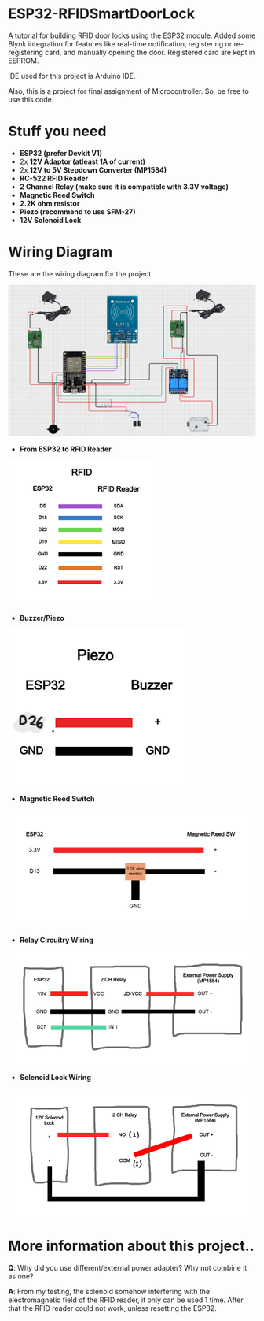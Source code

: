 # ESP32-RFIDSmartDoorLock
A tutorial for building RFID door locks using the ESP32 module.
Added some Blynk integration for features like real-time notification, registering or re-registering card, and manually opening the door.
Registered card are kept in EEPROM.

IDE used for this project is Arduino IDE.

Also, this is a project for final assignment of Microcontroller. So, be free to use this code.

# Stuff you need
- **ESP32 (prefer Devkit V1)**
- 2x **12V Adaptor (atleast 1A of current)**
- 2x **12V to 5V Stepdown Converter (MP1584)**
- **RC-522 RFID Reader**
- **2 Channel Relay (make sure it is compatible with 3.3V voltage)**
- **Magnetic Reed Switch**
- **2.2K ohm resistor**
- **Piezo (recommend to use SFM-27)**
- **12V Solenoid Lock**

# Wiring Diagram
These are the wiring diagram for the project.

![Screenshot](wiring.png)


- **From ESP32 to RFID Reader**

![Screenshot](https://github.com/muhammdiffat/ESP32-RFIDSmartDoorLock/blob/main/Wiring%20Diagrams/rfidwiring.png)


- **Buzzer/Piezo**

![Screenshot](https://github.com/muhammdiffat/ESP32-RFIDSmartDoorLock/blob/main/Wiring%20Diagrams/piezoWiring.png)


- **Magnetic Reed Switch**

![Screenshot](https://github.com/muhammdiffat/ESP32-RFIDSmartDoorLock/blob/main/Wiring%20Diagrams/reedswitchWiring.png)


- **Relay Circuitry Wiring**

![Screenshot](https://github.com/muhammdiffat/ESP32-RFIDSmartDoorLock/blob/main/Wiring%20Diagrams/RelayWiring.png)


- **Solenoid Lock Wiring**

![Screenshot](https://github.com/muhammdiffat/ESP32-RFIDSmartDoorLock/blob/main/Wiring%20Diagrams/solenoidWiring.png)


# More information about this project..

**Q**: Why did you use different/external power adapter? Why not combine it as one?

**A**: From my testing, the solenoid somehow interfering with the electromagnetic field of the RFID reader, it only can be used 1 time. After that the RFID reader could not work, unless resetting the ESP32.
